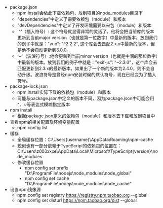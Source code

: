 * package.json
    * npm install会依此下载依赖包，放到项目的node_modules目录下
    * "dependencies"中定义了需要依赖包（module）和版本
    * "devDependencies"中定义了开发环境需要以来包（module）和版本
    * '^'（插入符号）: 这个符号就显得非常的灵活了，他将会把当前库的版本更新到当前major version（也就是第一位数字）中最新的版本。放到我们的例子中就是："vue": "^2.2.2", 这个库会去匹配2.x.x中最新的版本，但是他不会自动更新到3.0.0。
    * '~'（波浪符号）:他会更新到当前minor version（也就是中间的那位数字）中最新的版本。放到我们的例子中就是："exif-js": "~2.3.0"，这个库会去匹配更新到2.3.x的最新版本，如果出了一个新的版本为2.4.0，则不会自动升级。波浪符号是曾经npm安装时候的默认符号，现在已经变为了插入符号。
* package-lock.json
    * npm install实际下载的依赖包（module）和版本
    * 可能与package.json中定义的版本不同，因为package.json中可能会用^、~等表达式模糊指定版本
* npm install
    * 根据package.json定义的依赖包（module）和版本去下载和放到项目中
* 查看npm的相关配置及环境变量配置
    * npm config list
* 缓存
    * 全局缓存位置：C:\Users\{username}\AppData\Roaming\npm-cache
    * 貌似也有一部分依赖于TypeScript的依赖包的位置在：C:\Users\z003xxxe\AppData\Local\Microsoft\TypeScript\{version}\node_modules
    * 修改缓存位置
        * npm config set prefix "D:\ProgramFile\nodejs\node_modules\node_global"
        * npm config set cache "D:\ProgramFile\nodejs\node_modules\node_cache"
* 设置npm镜像源
    * npm config set registry https://registry.npm.taobao.org --global
    * npm config set disturl https://npm.taobao.org/dist --global